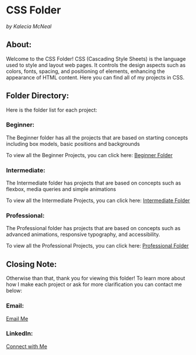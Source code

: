 # CSS Folder  
<em>by Kalecia McNeal</em>

## About:  
Welcome to the CSS Folder! CSS (Cascading Style Sheets) is the language used to style and layout web pages. It controls the design aspects such as colors, fonts, spacing, and positioning of elements, enhancing the appearance of HTML content. Here you can find all of my projects in CSS. 


## Folder Directory: 
Here is the folder list for each project:

### Beginner: 
The Beginner folder has all the projects that are based on starting concepts including box models, basic positions and backgrounds

To view all the Beginner Projects, you can click here: 
[Beginner Folder](/CSS/Beginner/)

### Intermediate: 
The Intermediate folder has projects that are based on concepts such as flexbox, media queries and simple animations

To view all the Intermediate Projects, you can click here: 
[Intermediate Folder](/CSS/Intermediate/)

### Professional: 
The Professional folder has projects that are based on concepts such as advanced animations, responsive typography, and accessibility. 

To view all the Professional Projects, you can click here: 
[Professional Folder](/CSS/Professional/)


## Closing Note:  
Otherwise than that, thank you for viewing this folder! To learn more about how I make each project or ask for more clarification you can contact me below: 

### Email:  
[Email Me](mailto:kaleciamcneal@gmail.com)

### LinkedIn: 
[Connect with Me](https://www.linkedin.com/in/kalecia-mcneal/)